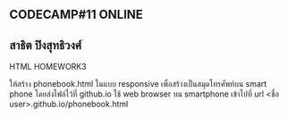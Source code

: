 CODECAMP#11 ONLINE
---------------------------
สาธิต ปิงสุทธิวงศ์
---------------------------
HTML HOMEWORK3

ให้สร้าง phonebook.html ในแบบ responsive
เพื่อสร้างเป็นสมุดโทรศัพท์บน smart phone
โดยส่งไฟล์ไว้ที่ github.io
ใช้ web browser บน smartphone เข้าไปที่ url
<ชื่อ user>.github.io/phonebook.html